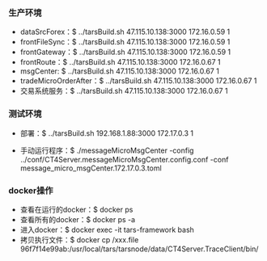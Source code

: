 ### 生产环境

*   dataSrcForex：$ ../tarsBuild.sh 47.115.10.138:3000 172.16.0.59 1
*   frontFileSync：$ ../tarsBuild.sh 47.115.10.138:3000 172.16.0.59 1
*   frontGateway：$ ../tarsBuild.sh 47.115.10.138:3000 172.16.0.59 1
*   frontRoute：$ ../tarsBuild.sh 47.115.10.138:3000 172.16.0.67 1
*   msgCenter: $ ../tarsBuild.sh 47.115.10.138:3000 172.16.0.67 1
*   tradeMicroOrderAfter：$ ../tarsBuild.sh 47.115.10.138:3000 172.16.0.67 1
*   交易系统服务：$ ../tarsBuild.sh 47.115.10.138:3000 172.16.0.67 1



### 测试环境

*   部署：$ ../tarsBuild.sh 192.168.1.88:3000 172.17.0.3 1

*   手动运行程序：$ ./messageMicroMsgCenter -config ../conf/CT4Server.messageMicroMsgCenter.config.conf -conf message_micro_msgCenter.172.17.0.3.toml



### docker操作

*   查看在运行的docker：$ docker ps
*   查看所有的docker：$ docker ps -a
*   进入docker：$ docker exec -it tars-framework bash
*   拷贝执行文件：$ docker cp /xxx.file 96f7f14e99ab:/usr/local/tars/tarsnode/data/CT4Server.TraceClient/bin/